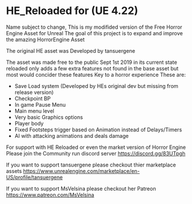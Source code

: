 # HE_Reloaded for (UE 4.22)
Name subject to change, 
This is my modifided version of the Free Horror Engine Asset for Unreal
The goal of this project is to expand and improve the amazing HorrorEngine Asset

The original HE asset was Developed by tansuergene


The asset was made free to the public Sept 1st 2019
in its current state reloaded only adds a few extra features not found in the base asset
but most would concider these features Key to a horror experience 
These are: 
- Save Load system (Developed by HEs original dev but missing from release version)
- Checkpoint BP
- In game Pause Menu
- Main menu level
- Very basic Graphics options
- Player body
- Fixed Footsteps trigger based on Animation instead of Delays/Timers
- AI with attacking animations and deals damage

For support with HE Reloaded or even the market version of Horror Engine Please join the Community run discord server
https://discord.gg/83UTpgh


If you want to support tansuergene please checkout thier marketplace assets
https://www.unrealengine.com/marketplace/en-US/profile/tansuergene

If you want to support MsVelsina please checkout her Patreon 
https://www.patreon.com/MsVelsina
